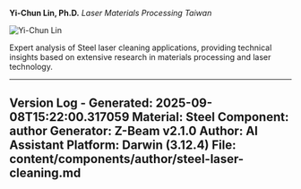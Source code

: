 **Yi-Chun Lin, Ph.D.**
*Laser Materials Processing*
*Taiwan*

![Yi-Chun Lin](/images/author/yi-chun-lin.jpg)

Expert analysis of Steel laser cleaning applications, providing technical insights based on extensive research in materials processing and laser technology.

---
Version Log - Generated: 2025-09-08T15:22:00.317059
Material: Steel
Component: author
Generator: Z-Beam v2.1.0
Author: AI Assistant
Platform: Darwin (3.12.4)
File: content/components/author/steel-laser-cleaning.md
---